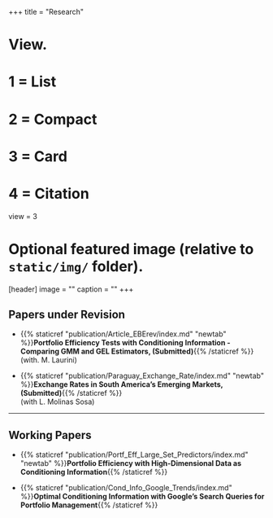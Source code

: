 +++
title = "Research"

# View.
#   1 = List
#   2 = Compact
#   3 = Card
#   4 = Citation
view = 3

# Optional featured image (relative to `static/img/` folder).
[header]
image = ""
caption = ""
+++

## Papers under Revision

* {{% staticref "publication/Article_EBErev/index.md" "newtab" %}}**Portfolio Efficiency Tests with Conditioning Information - Comparing GMM and GEL Estimators, (Submitted)**{{% /staticref %}}  
(with. M. Laurini)


* {{% staticref "publication/Paraguay_Exchange_Rate/index.md" "newtab" %}}**Exchange Rates in South America’s Emerging Markets, (Submitted)**{{% /staticref %}}  
(with L. Molinas Sosa)

***

## Working Papers

* {{% staticref "publication/Portf_Eff_Large_Set_Predictors/index.md" "newtab" %}}**Portfolio Efficiency with High-Dimensional Data as Conditioning Information**{{% /staticref %}}


* {{% staticref "publication/Cond_Info_Google_Trends/index.md" %}}**Optimal Conditioning Information with Google’s Search Queries for Portfolio Management**{{% /staticref %}}